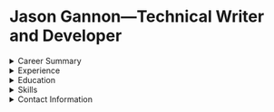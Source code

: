 # Jason Gannon—Technical Writer and Developer

<details>
<summary>Career Summary
</summary>

- Twenty years of software industry experience
- Proficient in technical documentation, information architecture, and user experiences
- Strong researcher and writer who turns complex concepts into clear, accessible language
- Skilled information architect and content strategist
- Experienced in developing API guides that simplify integration for developers of all skill levels
- Skilled in using web analytics to refine content strategy and improve user engagement on documentation sites
- Experienced in integrating interactive data visualizations into technical documentation

</details>

<details>

<summary>Experience</summary>

<details>
<summary><b>Senior Technical Writer | United Parcel Service</b></summary>

September 2023 - Present | Remote

- Perform API governance reviews; ensure OAS validates to OpenAPI standard.
- Update API specification (OAS) to bring into compliance with OpenAPI standard.
- Update Developer Portal documentation, Markdown, MDX, and JSX.
- Design rule set for Spectral linter; established scoring system to evaluate OAS compliance
- Lead SME interviews with domain and technical SMEs to gather project requirements
- Conduct review and editing of content, collaborating with SMEs to enhance clarity, readability, and consistency
- Support product teams during development of new APIs to ensure compliance with OpenAPI 3.1 standard.
- Develop mock-up for stakeholder review of new devportal

</details>

<details>
<summary>Senior Technical Writer | Qualtics XM</summary>

April 2022 - Present | Remote

- Updates to Public API documentation. Includes work in Markdown, MDX, JSX/TSX.
- Liaise between engineers and product managers, ensuring validation of technical details
- Update API specification (OAS), including descriptions, endpoints, schema.
- Help administer and update design or developer portal framework (Gatsby SSG).
- Improve documentation with tutorials, videos, and infographics, creating a more engaging user experience.
- Manage public collections in Postman, author user guides for Postman integration.
- See my work at: Qualtrics API Docs.

</details>

<details>
<summary>Senior Technical Writer | Pace Software</summary>

Sep 2021 - Present | Remote

- Design, architect, and govern RESTful APIs developement. Creating documentation that validates to Open API specification.
- Develop our Developer Portal using Redocly Portal; work to bring detailed, comprehesive information to developers
- Build diagrams and models with tools like UML, C4, mermaid.js, plantUML. Work to provide clear models of complex concepts.
- DevPortal administrator, edit API references, write business requirements documents (BRDs), technical specifications.
- Perform several Product Management tasks, including requirements gathering, writing PRDs, and BRds.
- Create both end-user and internal documentation that communicates essential information in a clear, accurate, and accessible manner.
- Use a diverse tech stack, including Azure, .NET Core, PostgreSQL, Kubernetes, React, and Kotlin.

</details>

<details>

<summary>Senior Technical Analyst | Conduent</summary>

Sep 2017 - Sep 2021 | Remote

- Analyst for system owner during creation of enterprise web apps.
- Confirm system owner requirements in UAT.
- Design documentation and plan end user onboarding.
- Validated drafts of step guides in the testing environment; capture system updates.

</details>

<details>

<summary>Software Analyst | Self-Employed</summary>

Oct 2010 - Sep 2017 | US & Europe

- Front-end development and web content: JavaScript, HTML, CSS.
- Prepared API documentation and managed CMS.
- Worked with a global team of developers, product owners, scrum masters to aid documentation.
- Client list included Hewlett Packard, EY, PwC, Nokia, Ericsson, Siemens.

</details>

<details>

<summary>Project Manager | The Korte Company</summary>

Sep 2004 - Sep 2010 | Las Vegas, Nevada Area

- Managed all phases of proposal development.
- Coordinated with subcontractors to provide budget and schedule for proposal.
- Worked with engineering team SMEs to develop project and systems descriptions.
- Built and managed department takeoff and estimating databases (MS Access).

</details>
</details>

<details>

<summary>Education</summary>

- Bachelor of Arts in English Literature, Purdue University, West Lafayette, IN, 2004

</details>

<details>

<summary>Skills</summary>

- **Programming Languages & Technologies:** .NET (C#), JavaScript, React.js, Python, SQL, Azure, PostgreSQL, Kubernetes.
- **API Tools:** Swagger, Postman, RapidAPI, Redoc, Stoplight, apiDoc.
- **Documentation Formats & Methodologies:** Markdown, HTML, CSS, DOCX, PDF, LATEX, PANDOC, XML.
- **Modeling & Diagram Tools:** UML, C4, mermaid.js, plantUML, diagrams (Python library).
- **Version Control:** Git, GitHub, GitLab.

</details>

<details>
<summary>Contact Information</summary>

_Email: [jason.gannon@protonmail.com](mailto:jason.gannon@protonmail.com) | LinkedIn: [www.linkedin.com/in/jason-gannon](www.linkedin.com/in/jason-gannon-974890308)_

</details>

<!---
jasongannon/jasongannon is a ✨ special ✨ repository because its `README.md` (this file) appears on your GitHub profile.
You can click the Preview link to take a look at your changes.
--->
